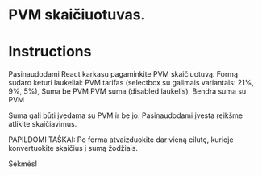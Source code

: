 # PVM skaičiuotuvas.

# Instructions

Pasinaudodami React karkasu pagaminkite PVM skaičiuotuvą. 
Formą sudaro keturi laukeliai:
PVM tarifas (selectbox su galimais variantais: 21%, 9%, 5%),
Suma be PVM
PVM suma (disabled laukelis),
Bendra suma su PVM

Suma gali būti įvedama su PVM ir be jo.
Pasinaudodami įvesta reikšme atlikite skaičiavimus.

PAPILDOMI TAŠKAI:
Po forma atvaizduokite dar vieną eilutę, kurioje konvertuokite skaičius į sumą žodžiais.

Sėkmės!